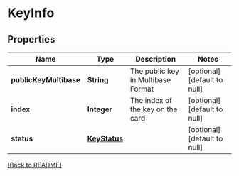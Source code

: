 # KeyInfo

## Properties

| Name                   | Type                          | Description                        | Notes                        |
| ---------------------- | ----------------------------- | ---------------------------------- | ---------------------------- |
| **publicKeyMultibase** | **String**                    | The public key in Multibase Format | [optional] [default to null] |
| **index**              | **Integer**                   | The index of the key on the card   | [optional] [default to null] |
| **status**             | [**KeyStatus**](KeyStatus.md) |                                    | [optional] [default to null] |

[[Back to README]](/README.md)